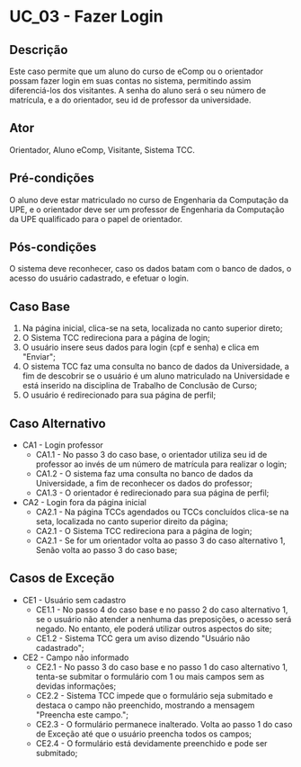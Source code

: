 # UC_03 - Fazer Login

## Descrição
Este caso permite que um aluno do curso de eComp ou o orientador possam fazer login em suas contas no sistema, permitindo assim diferenciá-los dos visitantes. A senha do aluno será o seu número de matrícula, e a do orientador, seu id de professor da universidade.
## Ator
Orientador, Aluno eComp, Visitante, Sistema TCC.
## Pré-condições
O aluno deve estar matriculado no curso de Engenharia da Computação da UPE, e o orientador deve ser um professor de Engenharia da Computação da UPE qualificado para o papel de orientador.
## Pós-condições
O sistema deve reconhecer, caso os dados batam com o banco de dados, o acesso do usuário cadastrado, e efetuar o login.
## Caso Base
1. Na página inicial, clica-se na seta, localizada no canto superior direto;
1. O Sistema TCC redireciona para a página de login;
2. O usuário insere seus dados para login (cpf e senha) e clica em "Enviar";
3. O sistema TCC faz uma consulta no banco de dados da Universidade, a fim de descobrir se o usuário é um aluno matriculado na Universidade e está inserido na disciplina de Trabalho de Conclusão de Curso;
4. O usuário é redirecionado para sua página de perfil;
## Caso Alternativo
* CA1 - Login professor
    * CA1.1 - No passo 3 do caso base, o orientador utiliza seu id de professor ao invés de um número de matrícula para realizar o login;
    * CA1.2 - O sistema faz uma consulta no banco de dados da Universidade, a fim de reconhecer os dados do professor;  
    * CA1.3 - O orientador é redirecionado para sua página de perfil;
* CA2 - Login fora da página inicial
    * CA2.1 - Na página TCCs agendados ou TCCs concluídos clica-se na seta, localizada no canto superior direito da página;
    * CA2.1 - O Sistema TCC redireciona para a página de login;
    * CA2.1 - Se for um orientador volta ao passo 3 do caso alternativo 1, Senão volta ao passo 3 do caso base;
## Casos de Exceção
* CE1 - Usuário sem cadastro  
    * CE1.1 - No passo 4 do caso base e no passo 2 do caso alternativo 1, se o usuário não atender a nenhuma das preposições, o acesso será negado. No entanto, ele poderá utilizar outros aspectos do site;
    * CE1.2 - Sistema TCC gera um aviso dizendo "Usuário não cadastrado";
* CE2 - Campo não informado
  * CE2.1 - No passo 3 do caso base e no passo 1 do caso alternativo 1, tenta-se submitar o formulário com 1 ou mais campos sem as devidas informações;
  * CE2.2 - Sistema TCC impede que o formulário seja submitado e destaca o campo não preenchido, mostrando a mensagem "Preencha este campo.";
  * CE2.3 - O formulário permanece inalterado. Volta ao passo 1 do caso de Exceção até que o usuário preencha todos os campos;
  * CE2.4 - O formulário está devidamente preenchido e pode ser submitado;